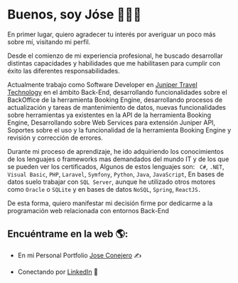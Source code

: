 <div>

<h1>Buenos, soy Jóse 👋👨‍💻</h1>
  
<p>En primer lugar, quiero agradecer tu interés por averiguar un poco más sobre mí, visitando mi perfil.
</p>

<p>Desde el comienzo de mi experiencia profesional, he buscado desarrollar distintas capacidades y habilidades que me habilitasen para cumplir con éxito las diferentes responsabilidades.</p>

<p>Actualmente trabajo como Software Developer en <a href="https://ejuniper.com/es/"> Juniper Travel Technology</a> en el ámbito Back-End, desarrollando funcionalidades sobre el BackOffice de la herramienta Booking Engine, desarrollando procesos de actualización y tareas de mantenimiento de datos, nuevas funcionalidades sobre herramientas ya existentes en la API de la herramienta Booking Engine, Desarrollando sobre Web Services para extensión Juniper API, Soportes sobre el uso y la funcionalidad de la herramienta Booking Engine y revisión y corrección de errores.</p> 

<p>Durante mi proceso de aprendizaje, he ido adquiriendo los conocimientos de los lenguajes o frameworks mas demandados del mundo IT y de los que se pueden ver los certificados, Algunos de estos lenguajes son: <code> C#</code>, <code>.NET</code>, <code>Visual Basic</code>, <code>PHP</code>, <code>Laravel</code>, <code>Symfony</code>, <code>Python</code>, <code>Java</code>, <code>JavaScript</code>, En bases de datos suelo trabajar con <code>SQL Server</code>, aunque he utilizado otros motores como <code>Oracle</code> o <code>SQLite</code> y en bases de datos <code>NoSQL</code>, <code>Spring</code>, <code>ReactJS.</code></p>
 
<p>De esta forma, quiero manifestar mi decisión firme por dedicarme a la programación web relacionada con entornos Back-End</p>
    
</div>

## Encuéntrame en la web 🌎:
- En mi Personal Portfolio <a href="https://jose-conejero.netlify.app/">Jose Conejero</a>   ✍

- Conectando por <a href="https://www.linkedin.com/in/joseconejerosivo/">LinkedIn</a>   💼
